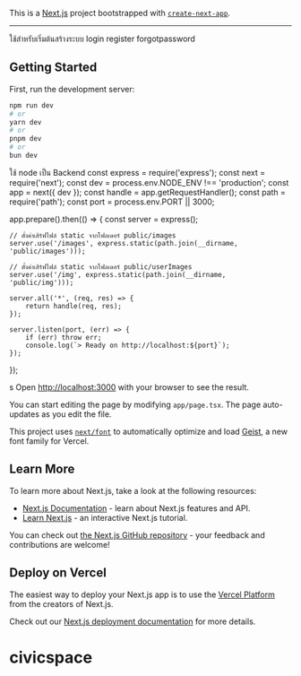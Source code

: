 This is a [Next.js](https://nextjs.org) project bootstrapped with [`create-next-app`](https://nextjs.org/docs/app/api-reference/cli/create-next-app).
********
ใช้สำหรับเริ่มต้นสร้างระบบ login register forgotpassword

## Getting Started

First, run the development server:

```bash
npm run dev
# or
yarn dev
# or
pnpm dev
# or
bun dev
```
ใช้  node เป็น Backend
const express = require('express');
const next = require('next');
const dev = process.env.NODE_ENV !== 'production';
const app = next({ dev });
const handle = app.getRequestHandler();
const path = require('path');
const port = process.env.PORT || 3000;

app.prepare().then(() => {
    const server = express();

    // ตั้งค่าเสิร์ฟไฟล์ static จากโฟลเดอร์ public/images
    server.use('/images', express.static(path.join(__dirname, 'public/images')));
    
    // ตั้งค่าเสิร์ฟไฟล์ static จากโฟลเดอร์ public/userImages
    server.use('/img', express.static(path.join(__dirname, 'public/img')));

    server.all('*', (req, res) => {
        return handle(req, res);
    });

    server.listen(port, (err) => {
        if (err) throw err;
        console.log(`> Ready on http://localhost:${port}`);
    });
});

s
Open [http://localhost:3000](http://localhost:3000) with your browser to see the result.

You can start editing the page by modifying `app/page.tsx`. The page auto-updates as you edit the file.

This project uses [`next/font`](https://nextjs.org/docs/app/building-your-application/optimizing/fonts) to automatically optimize and load [Geist](https://vercel.com/font), a new font family for Vercel.

## Learn More

To learn more about Next.js, take a look at the following resources:

- [Next.js Documentation](https://nextjs.org/docs) - learn about Next.js features and API.
- [Learn Next.js](https://nextjs.org/learn) - an interactive Next.js tutorial.

You can check out [the Next.js GitHub repository](https://github.com/vercel/next.js) - your feedback and contributions are welcome!

## Deploy on Vercel

The easiest way to deploy your Next.js app is to use the [Vercel Platform](https://vercel.com/new?utm_medium=default-template&filter=next.js&utm_source=create-next-app&utm_campaign=create-next-app-readme) from the creators of Next.js.

Check out our [Next.js deployment documentation](https://nextjs.org/docs/app/building-your-application/deploying) for more details.
# civicspace
